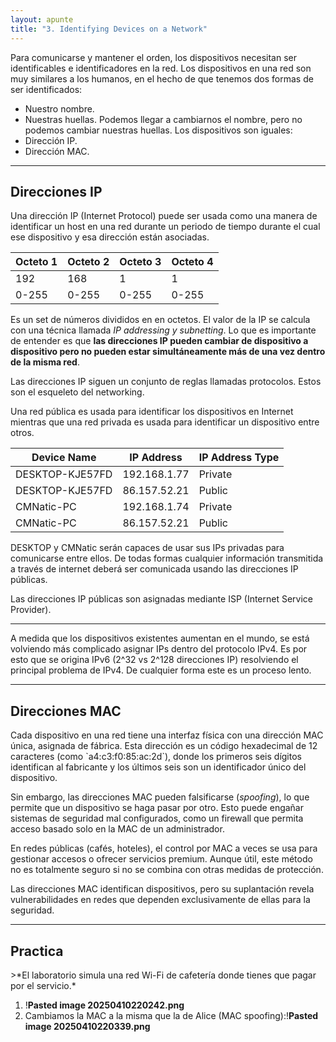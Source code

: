 ```yaml
---
layout: apunte
title: "3. Identifying Devices on a Network"
---
```


Para comunicarse y mantener el orden, los dispositivos necesitan ser identificables e identificadores en la red.
Los dispositivos en una red son muy similares a los humanos, en el hecho de que tenemos dos formas de ser identificados:
- Nuestro nombre.
- Nuestras huellas.
Podemos llegar a cambiarnos el nombre, pero no podemos cambiar nuestras huellas. Los dispositivos son iguales:
- Dirección IP.
- Dirección MAC.

----------------
<h2>Direcciones IP</h2>
Una dirección IP (Internet Protocol) puede ser usada como una manera de identificar un host en una red durante un periodo de tiempo durante el cual ese dispositivo y esa dirección están asociadas.

| Octeto 1 | Octeto 2 | Octeto 3 | Octeto 4 |
| -------- | -------- | -------- | -------- |
| 192      | 168      | 1        | 1        |
| 0-255    | 0-255    | 0-255    | 0-255    |
Es un set de números divididos en en octetos. El valor de la IP se calcula con una técnica llamada *IP addressing y subnetting*. Lo que es importante de entender es que **las direcciones IP pueden cambiar de dispositivo a dispositivo pero no pueden estar simultáneamente más de una vez dentro de la misma red**.

Las direcciones IP siguen un conjunto de reglas llamadas protocolos. Estos son el esqueleto del networking.

Una red pública es usada para identificar los dispositivos en Internet mientras que una red privada es usada para identificar un dispositivo entre otros.

| **Device Name** | **IP Address** | **IP Address Type** |
| --------------- | -------------- | ------------------- |
| DESKTOP-KJE57FD | 192.168.1.77   | Private             |
| DESKTOP-KJE57FD | 86.157.52.21   | Public              |
| CMNatic-PC      | 192.168.1.74   | Private             |
| CMNatic-PC      | 86.157.52.21   | Public              |
DESKTOP y CMNatic serán capaces de usar sus IPs privadas para comunicarse entre ellos. De todas formas cualquier información transmitida a través de internet deberá ser comunicada usando las direcciones IP públicas.

Las direcciones IP públicas son asignadas mediante ISP (Internet Service Provider).

------------------
A medida que los dispositivos existentes aumentan en el mundo, se está volviendo más complicado asignar IPs dentro del protocolo IPv4. Es por esto que se origina IPv6 (2^32 vs 2^128 direcciones IP) resolviendo el principal problema de IPv4. De cualquier forma este es un proceso lento.

---------------------------
<h2>Direcciones MAC</h2>
Cada dispositivo en una red tiene una interfaz física con una dirección MAC única, asignada de fábrica. Esta dirección es un código hexadecimal de 12 caracteres (como `a4:c3:f0:85:ac:2d`), donde los primeros seis dígitos identifican al fabricante y los últimos seis son un identificador único del dispositivo.

Sin embargo, las direcciones MAC pueden falsificarse (*spoofing*), lo que permite que un dispositivo se haga pasar por otro. Esto puede engañar sistemas de seguridad mal configurados, como un firewall que permita acceso basado solo en la MAC de un administrador.

En redes públicas (cafés, hoteles), el control por MAC a veces se usa para gestionar accesos o ofrecer servicios premium. Aunque útil, este método no es totalmente seguro si no se combina con otras medidas de protección.

Las direcciones MAC identifican dispositivos, pero su suplantación revela vulnerabilidades en redes que dependen exclusivamente de ellas para la seguridad.

-----------------
<h2>Practica</h2>
>*El laboratorio simula una red Wi-Fi de cafetería donde tienes que pagar por el servicio.*

1. !**Pasted image 20250410220242.png**
2. Cambiamos la MAC a la misma que la de Alice (MAC spoofing):!**Pasted image 20250410220339.png**